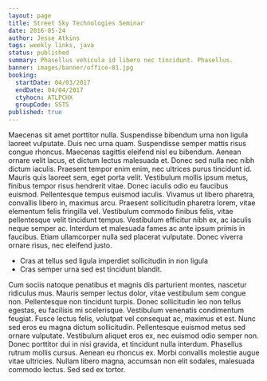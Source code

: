 ```yaml
---
layout: page
title: Street Sky Technologies Seminar
date: 2016-05-24
author: Jesse Atkins
tags: weekly links, java
status: published
summary: Phasellus vehicula id libero nec tincidunt. Phasellus.
banner: images/banner/office-01.jpg
booking:
  startDate: 04/03/2017
  endDate: 04/04/2017
  ctyhocn: ATLPCHX
  groupCode: SSTS
published: true
---
```

Maecenas sit amet porttitor nulla. Suspendisse bibendum urna non ligula laoreet vulputate. Duis nec urna quam. Suspendisse semper mattis risus congue rhoncus. Maecenas sagittis eleifend nisl eu bibendum. Aenean ornare velit lacus, et dictum lectus malesuada et. Donec sed nulla nec nibh dictum iaculis. Praesent tempor enim enim, nec ultrices purus tincidunt id.
Mauris quis laoreet sem, eget porta velit. Vestibulum mollis ipsum metus, finibus tempor risus hendrerit vitae. Donec iaculis odio eu faucibus euismod. Pellentesque tempus euismod iaculis. Vivamus ut libero pharetra, convallis libero in, maximus arcu. Praesent sollicitudin pharetra lorem, vitae elementum felis fringilla vel. Vestibulum commodo finibus felis, vitae pellentesque velit tincidunt tempus. Vestibulum efficitur nibh ex, ac iaculis neque semper ac. Interdum et malesuada fames ac ante ipsum primis in faucibus. Etiam ullamcorper nulla sed placerat vulputate. Donec viverra ornare risus, nec eleifend justo.

* Cras at tellus sed ligula imperdiet sollicitudin in non ligula
* Cras semper urna sed est tincidunt blandit.

Cum sociis natoque penatibus et magnis dis parturient montes, nascetur ridiculus mus. Mauris semper lectus dolor, vitae vestibulum sem congue non. Pellentesque non tincidunt turpis. Donec sollicitudin leo non tellus egestas, eu facilisis mi scelerisque. Vestibulum venenatis condimentum feugiat. Fusce lectus felis, volutpat vel consequat ac, maximus et est. Nunc sed eros eu magna dictum sollicitudin. Pellentesque euismod metus sed ornare vulputate. Vestibulum aliquet eros ex, nec euismod odio semper non. Donec porttitor dui in nisi gravida, et tincidunt nulla interdum. Phasellus rutrum mollis cursus. Aenean eu rhoncus ex. Morbi convallis molestie augue vitae ultricies. Nullam libero magna, accumsan non elit sodales, malesuada commodo lectus. Sed sed ex tortor.
